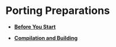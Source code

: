 # Porting Preparations<a name="EN-US_TOPIC_0000001105401594"></a>

-   **[Before You Start](porting-smallchip-prepare-needs.md)**  

-   **[Compilation and Building](porting-smallchip-prepare-building.md)**  


